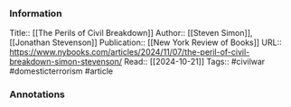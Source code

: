 
### Information
Title:: [[The Perils of Civil Breakdown]]
Author:: [[Steven Simon]], [[Jonathan Stevenson]]
Publication:: [[New York Review of Books]]
URL:: https://www.nybooks.com/articles/2024/11/07/the-peril-of-civil-breakdown-simon-stevenson/
Read:: [[2024-10-21]]
Tags:: #civilwar #domesticterrorism 
#article

### Annotations
